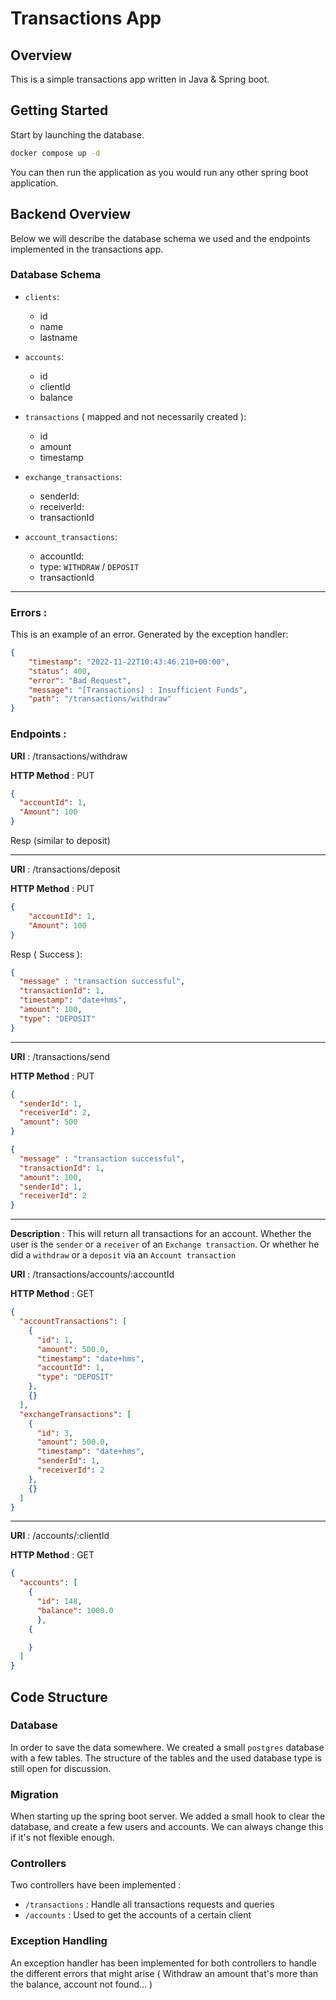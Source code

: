 # Transactions App

## Overview

This is a simple transactions app written in Java & Spring boot.

## Getting Started

Start by launching the database.

```bash
docker compose up -d
```

You can then run the application as you would run any other spring boot application.

## Backend Overview

Below we will describe the database schema we used and the endpoints implemented in the transactions app.

### Database Schema

- `clients`:
  - id
  - name
  - lastname

- `accounts`:
  - id
  - clientId
  - balance

- `transactions` ( mapped and not necessarily created ):
  - id
  - amount
  - timestamp

- `exchange_transactions`:
  - senderId:
  - receiverId:
  - transactionId

- `account_transactions`:
  - accountId:
  - type: `WITHDRAW` / `DEPOSIT`
  - transactionId

---


### Errors : 

This is an example of an error. Generated by the exception handler:

```json
{
	"timestamp": "2022-11-22T10:43:46.210+00:00",
	"status": 400,
	"error": "Bad Request",
	"message": "[Transactions] : Insufficient Funds",
	"path": "/transactions/withdraw"
}
```

### Endpoints :

**URI** :  /transactions/withdraw

**HTTP Method** : PUT

```json
{
  "accountId": 1,
  "Amount": 100
}
```

Resp (similar to deposit)

---

**URI** : /transactions/deposit

**HTTP Method** : PUT

```json
{
    "accountId": 1,
    "Amount": 100
}
```

Resp ( Success ):

```json
{
  "message" : "transaction successful",
  "transactionId": 1,
  "timestamp": "date+hms",
  "amount": 100,
  "type": "DEPOSIT"
}
```

---

**URI** : /transactions/send

**HTTP Method** : PUT

```json
{
  "senderId": 1,
  "receiverId": 2,
  "amount": 500
}
```

```json
{
  "message" : "transaction successful",
  "transactionId": 1,
  "amount": 100,
  "senderId": 1,
  "receiverId": 2
}
```

---


**Description** : This will return all transactions for an account. Whether the user is the `sender` or a `receiver` of an `Exchange transaction`. Or whether he did a `withdraw` or a `deposit` via an `Account transaction`

**URI** : /transactions/accounts/:accountId

**HTTP Method** : GET

```json
{
  "accountTransactions": [
    {
      "id": 1,
      "amount": 500.0,
      "timestamp": "date+hms",
      "accountId": 1,
      "type": "DEPOSIT"
    },
    {}
  ],
  "exchangeTransactions": [
    {
      "id": 3,
      "amount": 500.0,
      "timestamp": "date+hms",
      "senderId": 1,
      "receiverId": 2
    },
    {}
  ]
}
```

---

**URI** : /accounts/:clientId

**HTTP Method** : GET

```json
{
  "accounts": [
    {
      "id": 148,
      "balance": 1000.0
      },
    {

    }
  ]
}
```

## Code Structure

### Database

In order to save the data somewhere. We created a small `postgres` database with a few tables. The structure of the tables and the used database type is still open for discussion.

### Migration

When starting up the spring boot server. We added a small hook to clear the database, and create a few users and accounts. We can always change this if it's not flexible enough.

### Controllers

Two controllers have been implemented : 

- `/transactions` : Handle all transactions requests and queries
- `/accounts` : Used to get the accounts of a certain client

### Exception Handling 

An exception handler has been implemented for both controllers to handle the different errors that might arise ( Withdraw an amount that's more than the balance, account not found... )